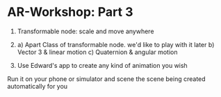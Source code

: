 # AR-Workshop:  Part 3

1. Transformable node: scale and move anywhere

2. 
    a) Apart Class of transformable node.
        we'd like to play with it later
    b)  Vector 3 & linear motion
    c)  Quaternion & angular motion


3. Use Edward's app to create any kind of animation you wish


Run it on your phone or simulator and scene the scene being created automatically for you
